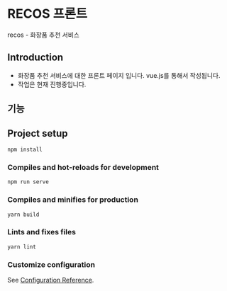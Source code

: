 # RECOS 프론트
recos - 화장품 추천 서비스

## Introduction
- 화장품 추천 서비스에 대한 프론트 페이지 입니다. vue.js를 통해서 작성됩니다.
- 작업은 현재 진행중입니다.

## 기능


## Project setup
```
npm install
```

### Compiles and hot-reloads for development
```
npm run serve
```

### Compiles and minifies for production
```
yarn build
```

### Lints and fixes files
```
yarn lint
```

### Customize configuration
See [Configuration Reference](https://cli.vuejs.org/config/).
